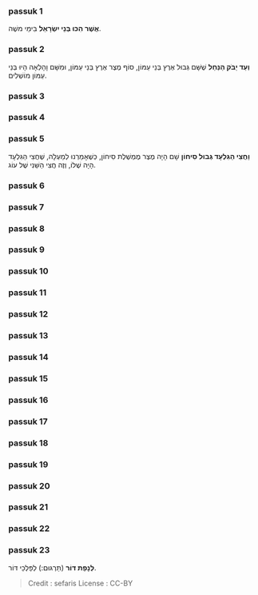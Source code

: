 
### passuk 1
<b>אֲשֶׁר הִכּוּ בְּנֵי יִשְׂרָאֵל</b> בִּימֵי משֶׁה.

### passuk 2
<b>וְעַד יַבֹּק הַנַּחַל</b> שֶׁשָּׁם גְּבוּל אֶרֶץ בְּנֵי עַמּוֹן, סוֹף מֶצֶר אֶרֶץ בְּנֵי עַמּוֹן, וּמִשָּׁם וָהָלְאָה הָיוּ בְּנֵי עַמּוֹן מוֹשְׁלִים.

### passuk 3

### passuk 4

### passuk 5
<b>וַחֲצִי הַגִּלְעָד גְּבוּל סִיחוֹן</b> שָׁם הָיָה מֶצֶר מֶמְשֶׁלֶת סִיחוֹן, כְּשֶׁאָמַרְנוּ לְמַעְלָה, שֶׁחֲצִי הַגִּלְעָד הָיָה שֶׁלּוֹ, וְזֶה חֲצִי הַשֵּׁנִי שֶׁל עוֹג.

### passuk 6

### passuk 7

### passuk 8

### passuk 9

### passuk 10

### passuk 11

### passuk 12

### passuk 13

### passuk 14

### passuk 15

### passuk 16

### passuk 17

### passuk 18

### passuk 19

### passuk 20

### passuk 21

### passuk 22

### passuk 23
<b>לְנָפַת דּוֹר</b> (תַּרְגּוּם:) לְפַּלְכֵי דּוֹר.

>Credit : sefaris
>License : CC-BY